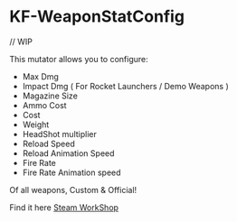 # KF-WeaponStatConfig

// WIP

This mutator allows you to configure:

- Max Dmg
- Impact Dmg ( For Rocket Launchers / Demo Weapons )
- Magazine Size
- Ammo Cost
- Cost
- Weight
- HeadShot multiplier
- Reload Speed
- Reload Animation Speed
- Fire Rate
- Fire Rate Animation speed

Of all weapons, Custom & Official!

Find it here [Steam WorkShop](https://steamcommunity.com/id/Vel-San/myworkshopfiles/)